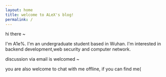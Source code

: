 ```yaml
---
layout: home
title: welcome to ALeX's blog!
permalink: /
---
```


hi there ~

I'm A1e%. I'm an undergraduate student based in Wuhan. I'm interested in backend development,web security and computer network. 

discussion via email is welcomed ~

you are also welcome to chat with me offline, if you can find me(